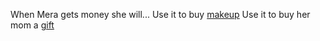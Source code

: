 When Mera gets money she will... 
Use it to buy [makeup](makeup.md)
Use it to buy her mom a [gift](gift-for-mom.md)